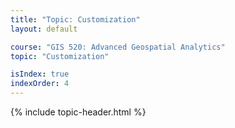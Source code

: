 ```yaml
---
title: "Topic: Customization"
layout: default

course: "GIS 520: Advanced Geospatial Analytics"
topic: "Customization"

isIndex: true
indexOrder: 4
---
```


{% include topic-header.html %}